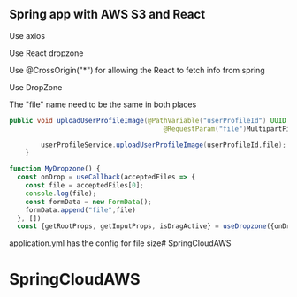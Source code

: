 ## Spring app with AWS S3 and React

Use axios

Use React dropzone

Use @CrossOrigin("*") for allowing the React to fetch info from spring

Use DropZone

The "file" name need to be the same in both places

```java 
public void uploadUserProfileImage(@PathVariable("userProfileId") UUID userProfileId,
                                       @RequestParam("file")MultipartFile file){

        userProfileService.uploadUserProfileImage(userProfileId,file);
    }
```

```javascript
function MyDropzone() {
  const onDrop = useCallback(acceptedFiles => {
    const file = acceptedFiles[0];
    console.log(file);
    const formData = new FormData();
    formData.append("file",file)
  }, [])
  const {getRootProps, getInputProps, isDragActive} = useDropzone({onDrop})
```

application.yml has the config for file size# SpringCloudAWS
# SpringCloudAWS

